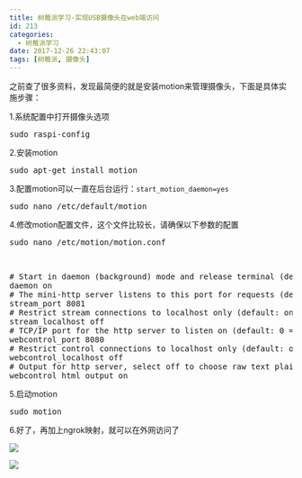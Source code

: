 ```yaml
---
title: 树莓派学习-实现USB摄像头在web端访问
id: 213
categories:
  - 树莓派学习
date: 2017-12-26 22:43:07
tags: [树莓派, 摄像头]
---
```


之前查了很多资料，发现最简便的就是安装motion来管理摄像头，下面是具体实施步骤：

1.系统配置中打开摄像头选项
<pre class="lang:default decode:true">sudo raspi-config</pre>
2.安装motion
<pre class="lang:default decode:true ">sudo apt-get install motion</pre>
3.配置motion可以一直在后台运行：`start_motion_daemon=yes`
<pre class="lang:default decode:true">sudo nano /etc/default/motion</pre>
4.修改motion配置文件，这个文件比较长，请确保以下参数的配置
<pre class="lang:default decode:true">sudo nano /etc/motion/motion.conf</pre>
&nbsp;
<pre class="lang:default decode:true "># Start in daemon (background) mode and release terminal (default: off)
daemon on
# The mini-http server listens to this port for requests (default: 0 = disabled)
stream_port 8081
# Restrict stream connections to localhost only (default: on)
stream_localhost off
# TCP/IP port for the http server to listen on (default: 0 = disabled)
webcontrol_port 8080
# Restrict control connections to localhost only (default: on)
webcontrol_localhost off
# Output for http server, select off to choose raw text plain (default: on)
webcontrol_html_output on</pre>

5.启动motion
<pre class="lang:default decode:true ">sudo motion</pre>
6.好了，再加上ngrok映射，就可以在外网访问了

![](http://www.xiajunyi.com/wp-content/uploads/2017/12/捕获-6.png)

![](http://www.xiajunyi.com/wp-content/uploads/2017/12/捕获2.png)